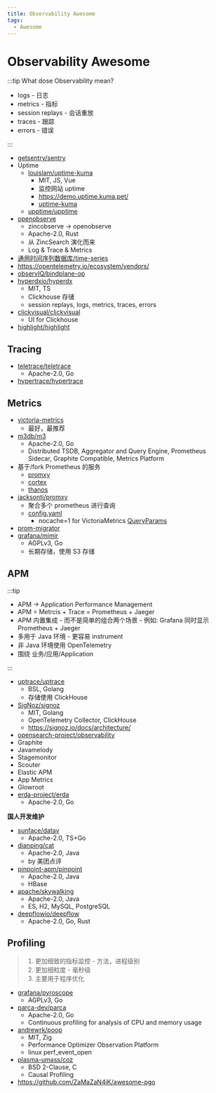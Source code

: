 ```yaml
---
title: Observability Awesome
tags:
  - Awesome
---
```


# Observability Awesome

:::tip What dose Observability mean?

- logs - 日志
- metrics - 指标
- session replays - 会话重放
- traces - 跟踪
- errors - 错误

:::

- [getsentry/sentry](./tracing/sentry.md)
- Uptime
  - [louislam/uptime-kuma](https://github.com/louislam/uptime-kuma)
    - MIT, JS, Vue
    - 监控网站 uptime
    - https://demo.uptime.kuma.pet/
    - [uptime-kuma](./uptime-kuma.md)
  - [upptime/upptime](https://github.com/upptime/upptime)
- [openobserve](./openobserve.md)
  - zincobserve -> openobserve
  - Apache-2.0, Rust
  - 从 ZincSearch 演化而来
  - Log & Trace & Metrics
- [通用时间序列数据库/time-series](../../db/db-awesome.md#time-series)
- https://opentelemetry.io/ecosystem/vendors/
- [observIQ/bindplane-op](https://github.com/observIQ/bindplane-op)
- [hyperdxio/hyperdx](https://github.com/hyperdxio/hyperdx)
  - MIT, TS
  - Clickhouse 存储
  - session replays, logs, metrics, traces, errors
- [clickvisual/clickvisual](https://github.com/clickvisual/clickvisual)
  - UI for Clickhouse
- [highlight/highlight](https://github.com/highlight/highlight)


## Tracing

- [teletrace/teletrace](https://github.com/teletrace/teletrace)
  - Apache-2.0, Go
- [hypertrace/hypertrace](https://github.com/hypertrace/hypertrace)

## Metrics

- [victoria-metrics](./metrics/victoria-metrics/README.md)
  - 最好，最推荐
- [m3db/m3](./metrics/m3.md)
  - Apache-2.0, Go
  - Distributed TSDB, Aggregator and Query Engine, Prometheus Sidecar, Graphite Compatible, Metrics Platform
- 基于/fork Prometheus 的服务
  - [promxy](./metrics/promxy.md)
  - [cortex](./metrics/cortex.md)
  - [thanos](./metrics/thanos.md)
- [jacksontj/promxy](./metrics/promxy.md)
  - 聚合多个 prometheus 进行查询
  - [config.yaml](https://github.com/jacksontj/promxy/blob/master/cmd/promxy/config.yaml)
    - nocache=1 for VictoriaMetrics [QueryParams](https://github.com/jacksontj/promxy/blob/d4609ebcfd2a50d58f2115c1f079bf4779fc5515/pkg/servergroup/config.go#L96-L99)
- [prom-migrator](https://github.com/timescale/promscale/tree/master/cmd/prom-migrator)
- [grafana/mimir](https://github.com/grafana/mimir)
  - AGPLv3, Go
  - 长期存储，使用 S3 存储

## APM

:::tip

- APM -> Application Performance Management
- APM = Metrcis + Trace = Prometheus + Jaeger
- APM 内置集成 - 而不是简单的组合两个场景 - 例如: Grafana 同时显示 Prometheus + Jaeger
- 多用于 Java 环境 - 更容易 instrument
- 非 Java 环境使用 OpenTelemetry
- 围绕 业务/应用/Application

:::

- [uptrace/uptrace](https://github.com/uptrace/uptrace)
  - BSL, Golang
  - 存储使用 ClickHouse
- [SigNoz/signoz](https://github.com/SigNoz/signoz)
  - MIT, Golang
  - OpenTelemetry Collector, ClickHouse
  - https://signoz.io/docs/architecture/
- [opensearch-project/observability](https://github.com/opensearch-project/observability)
- Graphite
- Javamelody
- Stagemonitor
- Scouter
- Elastic APM
- App Metrics
- Glowroot
- [erda-project/erda](https://github.com/erda-project/erda)
  - Apache-2.0, Go

**国人开发维护**

- [sunface/datav](https://github.com/sunface/datav)
  - Apache-2.0, TS+Go
- [dianping/cat](https://github.com/dianping/cat)
  - Apache-2.0, Java
  - by 美团点评
- [pinpoint-apm/pinpoint](https://github.com/pinpoint-apm/pinpoint)
  - Apache-2.0, Java
  - HBase
- [apache/skywalking](https://github.com/apache/skywalking)
  - Apache-2.0, Java
  - ES, H2, MySQL, PostgreSQL
- [deepflowio/deepflow](https://github.com/deepflowio/deepflow)
  - Apache-2.0, Go, Rust

## Profiling

> 1. 更加细致的指标监控 - 方法，进程级别
> 2. 更加细粒度 - 毫秒级
> 3. 主要用于程序优化

- [grafana/pyroscope](https://github.com/grafana/pyroscope)
  - AGPLv3, Go
- [parca-dev/parca](https://github.com/parca-dev/parca)
  - Apache-2.0, Go
  - Continuous profiling for analysis of CPU and memory usage
- [andrewrk/poop](https://github.com/andrewrk/poop)
  - MIT, Zig
  - Performance Optimizer Observation Platform
  - linux perf_event_open
- [plasma-umass/coz](https://github.com/plasma-umass/coz)
  - BSD 2-Clause, C
  - Causal Profiling
- https://github.com/ZaMaZaN4iK/awesome-pgo
